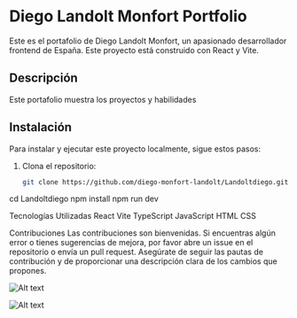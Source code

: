 # Diego Landolt Monfort Portfolio

Este es el portafolio de Diego Landolt Monfort, un apasionado desarrollador frontend de España. Este proyecto está construido con React y Vite.

## Descripción

Este portafolio muestra los proyectos y habilidades
## Instalación

Para instalar y ejecutar este proyecto localmente, sigue estos pasos:

1. Clona el repositorio:
   ```sh
   git clone https://github.com/diego-monfort-landolt/Landoltdiego.git

cd Landoltdiego
npm install
npm run dev

Tecnologías Utilizadas
React
Vite
TypeScript
JavaScript
HTML
CSS

Contribuciones
Las contribuciones son bienvenidas. Si encuentras algún error o tienes sugerencias de mejora, por favor abre un issue en el repositorio o envía un pull request. Asegúrate de seguir las pautas de contribución y de proporcionar una descripción clara de los cambios que propones.

![Alt text](image.png)

![Alt text](image-2.png)
